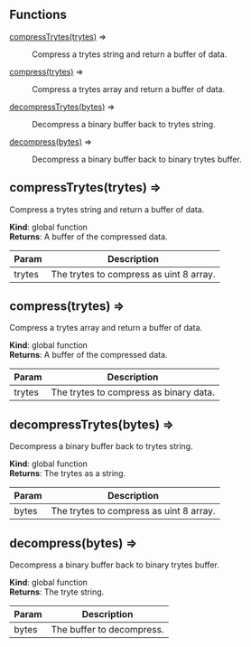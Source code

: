 ## Functions

<dl>
<dt><a href="#compressTrytes">compressTrytes(trytes)</a> ⇒</dt>
<dd><p>Compress a trytes string and return a buffer of data.</p>
</dd>
<dt><a href="#compress">compress(trytes)</a> ⇒</dt>
<dd><p>Compress a trytes array and return a buffer of data.</p>
</dd>
<dt><a href="#decompressTrytes">decompressTrytes(bytes)</a> ⇒</dt>
<dd><p>Decompress a binary buffer back to trytes string.</p>
</dd>
<dt><a href="#decompress">decompress(bytes)</a> ⇒</dt>
<dd><p>Decompress a binary buffer back to binary trytes buffer.</p>
</dd>
</dl>

<a name="compressTrytes"></a>

## compressTrytes(trytes) ⇒
Compress a trytes string and return a buffer of data.

**Kind**: global function  
**Returns**: A buffer of the compressed data.  

| Param | Description |
| --- | --- |
| trytes | The trytes to compress as uint 8 array. |

<a name="compress"></a>

## compress(trytes) ⇒
Compress a trytes array and return a buffer of data.

**Kind**: global function  
**Returns**: A buffer of the compressed data.  

| Param | Description |
| --- | --- |
| trytes | The trytes to compress as binary data. |

<a name="decompressTrytes"></a>

## decompressTrytes(bytes) ⇒
Decompress a binary buffer back to trytes string.

**Kind**: global function  
**Returns**: The trytes as a string.  

| Param | Description |
| --- | --- |
| bytes | The trytes to compress as uint 8 array. |

<a name="decompress"></a>

## decompress(bytes) ⇒
Decompress a binary buffer back to binary trytes buffer.

**Kind**: global function  
**Returns**: The tryte string.  

| Param | Description |
| --- | --- |
| bytes | The buffer to decompress. |

